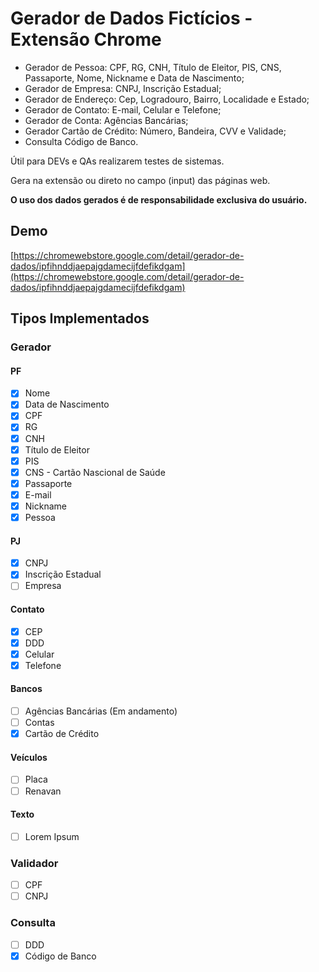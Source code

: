 # Gerador de Dados Fictícios - Extensão Chrome

* Gerador de Pessoa: CPF, RG, CNH, Título de Eleitor, PIS, CNS, Passaporte, Nome, Nickname e Data de Nascimento;
* Gerador de Empresa: CNPJ, Inscrição Estadual;
* Gerador de Endereço: Cep, Logradouro, Bairro, Localidade e Estado;
* Gerador de Contato: E-mail, Celular e Telefone;
* Gerador de Conta: Agências Bancárias;
* Gerador Cartão de Crédito: Número, Bandeira, CVV e Validade;
* Consulta Código de Banco.

Útil para DEVs e QAs realizarem testes de sistemas.

Gera na extensão ou direto no campo (input) das páginas web.

**O uso dos dados gerados é de responsabilidade exclusiva do usuário.**

## Demo

[https://chromewebstore.google.com/detail/gerador-de-dados/ipfihnddjaepajgdamecijfdefikdgam](https://chromewebstore.google.com/detail/gerador-de-dados/ipfihnddjaepajgdamecijfdefikdgam)

## Tipos Implementados

### Gerador

#### PF

- [X] Nome
- [X] Data de Nascimento
- [X] CPF
- [X] RG
- [X] CNH
- [X] Título de Eleitor
- [X] PIS
- [X] CNS - Cartão Nascional de Saúde
- [X] Passaporte
- [X] E-mail
- [X] Nickname
- [X] Pessoa

#### PJ

- [X] CNPJ
- [X] Inscrição Estadual
- [ ] Empresa

#### Contato

- [X] CEP
- [X] DDD
- [X] Celular
- [X] Telefone

#### Bancos

- [ ] Agências Bancárias (Em andamento)
- [ ] Contas
- [X] Cartão de Crédito

#### Veículos

- [ ] Placa
- [ ] Renavan

#### Texto

- [ ] Lorem Ipsum

### Validador

- [ ] CPF
- [ ] CNPJ

### Consulta

- [ ] DDD
- [X] Código de Banco
